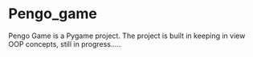 # Pengo_game
Pengo Game is a Pygame project. The project is built in keeping in view OOP concepts, still in progress.....
